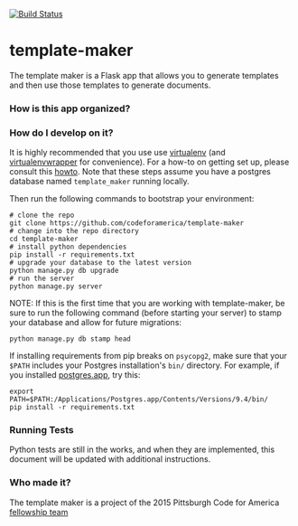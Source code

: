 [![Build Status](https://travis-ci.org/codeforamerica/template-maker.svg?branch=master)](https://travis-ci.org/codeforamerica/template-maker)

# template-maker

The template maker is a Flask app that allows you to generate templates and then use those templates to generate documents.

### How is this app organized?

### How do I develop on it?

It is highly recommended that you use use [virtualenv](https://readthedocs.org/projects/virtualenv/) (and [virtualenvwrapper](https://virtualenvwrapper.readthedocs.org/en/latest/) for convenience). For a how-to on getting set up, please consult this [howto](https://github.com/codeforamerica/howto/blob/master/Python-Virtualenv.md). Note that these steps assume you have a postgres database named `template_maker` running locally.

Then run the following commands to bootstrap your environment:

    # clone the repo
    git clone https://github.com/codeforamerica/template-maker
    # change into the repo directory
    cd template-maker
    # install python dependencies
    pip install -r requirements.txt
    # upgrade your database to the latest version
    python manage.py db upgrade
    # run the server
    python manage.py server

NOTE: If this is the first time that you are working with template-maker, be sure to run the following command (before starting your server) to stamp your database and allow for future migrations:

    python manage.py db stamp head

If installing requirements from pip breaks on `psycopg2`, make sure that your `$PATH` includes your Postgres installation's `bin/` directory. For example, if you installed [postgres.app](http://postgresapp.com/), try this:

    export PATH=$PATH:/Applications/Postgres.app/Contents/Versions/9.4/bin/
    pip install -r requirements.txt

### Running Tests

Python tests are still in the works, and when they are implemented, this document will be updated with additional instructions.

### Who made it?

The template maker is a project of the 2015 Pittsburgh Code for America [fellowship team](http://codeforamerica.org/governments/pittsburgh)
